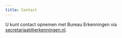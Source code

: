 ```yaml
---
title: Contact
---
```


U kunt contact opnemen met Bureau Erkenningen via [secretariaat@erkenningen.nl](mailto:secretariaat@erkenningen.nl).
